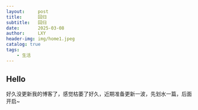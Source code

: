 ```yaml
---
layout:     post
title:      回归
subtitle:   回归
date:       2025-03-08
author:     LXY
header-img: img/home1.jpeg
catalog: true
tags:
    - 生活
---
```



## Hello

好久没更新我的博客了，感觉枯萎了好久，近期准备更新一波，先划水一篇，后面开启~

